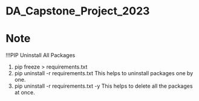 # DA_Capstone_Project_2023

# Note

!!!PIP Uninstall All Packages

1. pip freeze > requirements.txt
2. pip uninstall -r requirements.txt This helps to uninstall packages one by one.
3. pip uninstall -r requirements.txt -y This helps to delete all the packages at once.
